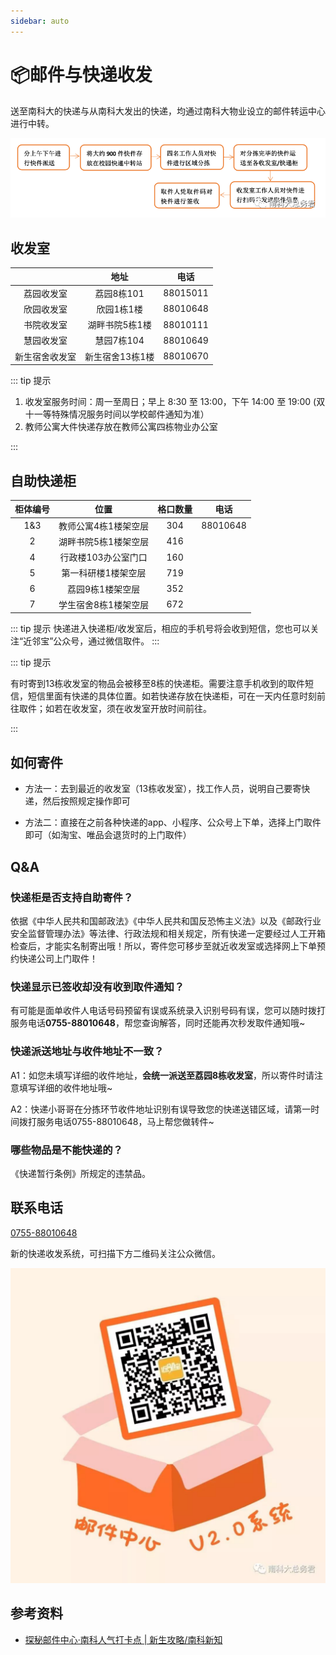 ```yaml
---
sidebar: auto
---
```


# 📦邮件与快递收发

送至南科大的快递与从南科大发出的快递，均通过南科大物业设立的邮件转运中心进行中转。

![](./1.png)

## 收发室



|                |      地址       |   电话   |
| :------------: | :-------------: | :------: |
|   荔园收发室   |   荔园8栋101    | 88015011 |
|   欣园收发室   |   欣园1栋1楼    | 88010648 |
|   书院收发室   | 湖畔书院5栋1楼  | 88010111 |
|   慧园收发室   |   慧园7栋104    | 88010649 |
| 新生宿舍收发室 | 新生宿舍13栋1楼 | 88010670 |

::: tip 提示

1. 收发室服务时间：周一至周日；早上 8:30 至 13:00，下午 14:00 至 19:00 (双十一等特殊情况服务时间以学校邮件通知为准）
2. 教师公寓大件快递存放在教师公寓四栋物业办公室

:::

## 自助快递柜

| 柜体编号 |         位置         | 格口数量 |   电话   |
| :------: | :------------------: | :------: | :------: |
|   1&3    | 教师公寓4栋1楼架空层  |   304    | 88010648 |
|    2     | 湖畔书院5栋1楼架空层 |    416    |          |
|    4     | 行政楼103办公室门口  |   160    |          |
|    5     | 第一科研楼1楼架空层  |   719    |          |
|    6     |   荔园9栋1楼架空层   |   352    |          |
|    7     | 学生宿舍8栋1楼架空层 |   672    |          |

::: tip 提示
快递进入快递柜/收发室后，相应的手机号将会收到短信，您也可以关注“近邻宝”公众号，通过微信取件。
:::

::: tip 提示

有时寄到13栋收发室的物品会被移至8栋的快递柜。需要注意手机收到的取件短信，短信里面有快递的具体位置。如若快递存放在快递柜，可在一天内任意时刻前往取件；如若在收发室，须在收发室开放时间前往。

:::

## 如何寄件

- 方法一：去到最近的收发室（13栋收发室），找工作人员，说明自己要寄快递，然后按照规定操作即可

- 方法二：直接在之前各种快递的app、小程序、公众号上下单，选择上门取件即可（如淘宝、唯品会退货时的上门取件）

## Q&A

### 快递柜是否支持自助寄件？

依据《中华人民共和国邮政法》《中华人民共和国反恐怖主义法》以及《邮政行业安全监督管理办法》等法律、行政法规和相关规定，所有快递一定要经过人工开箱检查后，才能实名制寄出哦！所以，寄件您可移步至就近收发室或选择网上下单预约快递公司上门取件！

### 快递显示已签收却没有收到取件通知？

有可能是面单收件人电话号码预留有误或系统录入识别号码有误，您可以随时拨打服务电话**0755-88010648**，帮您查询解答，同时还能再次秒发取件通知哦~

### 快递派送地址与收件地址不一致？

A1：如您未填写详细的收件地址，**会统一派送至荔园8栋收发室**，所以寄件时请注意填写详细的收件地址哦~

A2：快递小哥哥在分拣环节收件地址识别有误导致您的快递送错区域，请第一时间拨打服务电话0755-88010648，马上帮您做转件~

### 哪些物品是不能快递的？

《快递暂行条例》所规定的违禁品。



## 联系电话

[0755-88010648](tel:0755-88010648)

新的快递收发系统，可扫描下方二维码关注公众微信。

![](./2.jpeg)

## 参考资料

- [探秘邮件中心·南科人气打卡点 | 新生攻略/南科新知](https://mp.weixin.qq.com/s/hgRgAmzQtWSzxcPxMQQlWg)
